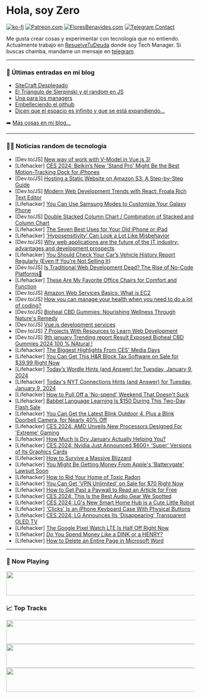 # Hola, soy Zero

[![ko-fi](https://ko-fi.com/img/githubbutton_sm.svg)](https://ko-fi.com/J3J4N0LUK)
[![Patreon.com](https://img.shields.io/endpoint.svg?url=https%3A%2F%2Fshieldsio-patreon.vercel.app%2Fapi%3Fusername%3Dzerodragon%26type%3Dpatrons&style=for-the-badge)](https://patreon.com/zerodragon)
[![FloresBenavides.com](https://img.shields.io/website?down_message=oops&label=MiBlog&style=for-the-badge&up_message=online&url=https%3A%2F%2Ffloresbenavides.com)](https://floresbenavides.com)
[![Telegram Contact](https://img.shields.io/badge/escr%C3%ADbeme-ZeroDragon-%2326A5E4?style=for-the-badge&logo=telegram)](https://t.me/zerodragon)

Me gusta crear cosas y experimentar con tecnología que no entiendo.
Actualmente trabajo en [ResuelveTuDeuda](http://github.com/resuelve) donde soy Tech Manager.
Si buscas chamba, mandame un mensaje en [telegram](https://t.me/zerodragon).

---

### 📕 Últimas entradas en mi blog
<!-- BLOG-POST-LIST:START -->
- [SiteCraft Desplegado](https://floresbenavides.com/sitecraft-desplegado/)
- [El Triángulo de Sierpinski y el random en JS](https://floresbenavides.com/el-triangulo-de-sierpinski-y-el-random-en-js/)
- [Una para los managers](https://floresbenavides.com/una-para-los-managers/)
- [Embelleciendo el github](https://floresbenavides.com/embelleciendo-el-github/)
- [Dicen que el espacio es infinito y que se está expandiendo…](https://floresbenavides.com/dicen-que-el-espacio-es-infinito-y-que-se-esta-expandiendo/)
<!-- BLOG-POST-LIST:END -->

➡️ [Más cosas en mi blog...](https://floresbenavides.com)

---

### 👨‍💻 Noticias random de tecnología
<!-- TECH-POSTS:START -->
- [Dev.to/JS] [New way of work with V-Model in Vue.js 3!](https://dev.to/cn-2k/new-way-of-work-with-v-model-in-vuejs-3-3l96)
- [Lifehacker] [CES 2024: Belkin’s New &#39;Stand Pro&#39; Might Be the Best Motion-Tracking Dock for iPhones](https://lifehacker.com/tech/belkin-iphone-stand-pro-announcement)
- [Dev.to/JS] [Hosting a Static Website on Amazon S3: A Step-by-Step Guide](https://dev.to/rawas_aditya/hosting-a-static-website-on-amazon-s3-a-step-by-step-guide-49c8)
- [Dev.to/JS] [Modern Web Development Trends with React: Froala Rich Text Editor](https://dev.to/ideradevtools/modern-web-development-trends-with-react-froala-rich-text-editor-a86)
- [Lifehacker] [You Can Use Samsung Modes to Customize Your Galaxy Phone](https://lifehacker.com/tech/samsung-galaxy-modes)
- [Dev.to/JS] [Double Stacked Column Chart / Combination of Stacked and Column Chart](https://dev.to/sarah_ba4/double-stacked-column-chart-combination-of-stacked-and-column-chart-4f1)
- [Lifehacker] [The Seven Best Uses for Your Old iPhone or iPad](https://lifehacker.com/tech/uses-for-old-iphone-ipad)
- [Lifehacker] [&#39;Hyposensitivity&#39; Can Look a Lot Like Misbehavior](https://lifehacker.com/family/what-is-hyposensitivity)
- [Dev.to/JS] [Why web applications are the future of the IT industry: advantages and development prospects](https://dev.to/sparkouttech/why-web-applications-are-the-future-of-the-it-industry-advantages-and-development-prospects-47il)
- [Lifehacker] [You Should Check Your Car’s Vehicle History Report Regularly &lpar;Even If You’re Not Selling It&rpar;](https://lifehacker.com/money/why-you-should-check-your-cars-vehicle-history-report)
- [Dev.to/JS] [Is Traditional Web Development Dead? The Rise of No-Code Platforms🧐](https://dev.to/zanepearton/is-traditional-web-development-dead-the-rise-of-no-code-platforms-3o8c)
- [Lifehacker] [These Are My Favorite Office Chairs for Comfort and Function](https://lifehacker.com/work/the-best-office-chairs-for-every-persons-needs)
- [Dev.to/JS] [Amazon Web Services Basics: What is EC2](https://dev.to/cristuker/amazon-web-services-basics-what-is-ec2-3aa2)
- [Dev.to/JS] [How you can manage your health when you need to do a lot of coding?](https://dev.to/healthwiibes/how-you-can-manage-your-health-when-you-need-to-do-a-lot-of-coding-20ek)
- [Dev.to/JS] [Bioheal CBD Gummies: Nourishing Wellness Through Nature&#39;s Remedy](https://dev.to/gummieshealthcare/bioheal-cbd-gummies-nourishing-wellness-through-natures-remedy-1jo8)
- [Dev.to/JS] [Vue.js development services](https://dev.to/webstep/vuejs-development-services-4080)
- [Dev.to/JS] [7 Projects With Resources to Learn Web Development](https://dev.to/bigsondev/7-projects-with-resources-to-learn-web-development-2ile)
- [Dev.to/JS] [9th january Trending report Result Exposed Bioheal CBD Gummies 2024 100 % NAtural !](https://dev.to/luonaosorio/9th-january-trending-report-result-exposed-bioheal-cbd-gummies-2024-100-natural--4d40)
- [Lifehacker] [The Biggest Highlights From CES&#39; Media Days](https://lifehacker.com/tech/the-best-highlights-from-ces-media-days)
- [Lifehacker] [You Can Get This H&amp;R Block Tax Software on Sale for $39.99 Right Now](https://lifehacker.com/money/hr-block-tax-software-sale)
- [Lifehacker] [Today’s Wordle Hints &lpar;and Answer&rpar; for Tuesday, January 9, 2024](https://lifehacker.com/entertainment/wordle-answer-today-january-9-2024)
- [Lifehacker] [Today&#39;s NYT Connections Hints &lpar;and Answer&rpar; for Tuesday, January 9, 2024](https://lifehacker.com/entertainment/nyt-connections-answer-today-january-9-2024)
- [Lifehacker] [How to Pull Off a &#39;No-spend&#39; Weekend That Doesn&#39;t Suck](https://lifehacker.com/money/how-to-have-a-successful-no-spend-weekend)
- [Lifehacker] [Babbel Language Learning Is $150 During This Two-Day Flash Sale](https://lifehacker.com/a-lifetime-subscription-to-babbel-is-140-right-now-1850974860)
- [Lifehacker] [You Can Get the Latest Blink Outdoor 4, Plus a Blink Doorbell Camera, for Nearly 40% Off](https://lifehacker.com/tech/best-blink-outdoor-4-and-blink-doorbell-camera-bundle-deal)
- [Lifehacker] [CES 2024: AMD Unveils New Processors Designed For &#39;Extreme&#39; Gaming](https://lifehacker.com/tech/amd-debuts-new-radeon-rx-gpu-and-next-gen-desktop-processors)
- [Lifehacker] [How Much Is Dry January Actually Helping You?](https://lifehacker.com/health/does-dry-january-actually-work)
- [Lifehacker] [CES 2024: Nvidia Just Announced $600+ ‘Super’ Versions of Its Graphics Cards](https://lifehacker.com/tech/nvidia-announces-rtx-40-super-gpus)
- [Lifehacker] [How to Survive a Massive Blizzard](https://lifehacker.com/how-to-survive-a-massive-blizzard-1848409946)
- [Lifehacker] [You Might Be Getting Money From Apple&#39;s &#39;Batterygate&#39; Lawsuit Soon](https://lifehacker.com/tech/apple-batterygate-class-action-lawsuit-settlement-payments)
- [Lifehacker] [How to Rid Your Home of Toxic Radon](https://lifehacker.com/how-to-rid-your-home-of-toxic-radon)
- [Lifehacker] [You Can Get &#39;VPN Unlimited&#39; on Sale for $70 Right Now](https://lifehacker.com/tech/vpn-unlimited-subscription-sale)
- [Lifehacker] [How to Get Past a Paywall to Read an Article for Free](https://lifehacker.com/how-to-bypass-a-paywall-to-read-an-article-for-free)
- [Lifehacker] [CES 2024: This Is the Best Audio Gear We Spotted](https://lifehacker.com/tech/the-best-audio-gear-spotted-at-ces-2024)
- [Lifehacker] [CES 2024: LG&#39;s New Smart Home Hub Is a Cute Little Robot](https://lifehacker.com/tech/ces-lg-new-ai-smart-home-robot)
- [Lifehacker] [&#39;Clicks&#39; Is an iPhone Keyboard Case With Physical Buttons](https://lifehacker.com/tech/clicks-iphone-keyboard-case)
- [Lifehacker] [CES 2024: LG Announces Its ‘Disappearing’ Transparent OLED TV](https://lifehacker.com/tech/lg-unveils-its-transparent-oled-tv-at-ces2024)
- [Lifehacker] [The Google Pixel Watch LTE Is Half Off Right Now](https://lifehacker.com/tech/google-pixel-watch-lte-on-sale)
- [Lifehacker] [Do You Spend Money Like a DINK or a HENRY?](https://lifehacker.com/money/what-is-a-dink-or-a-henry)
- [Lifehacker] [How to Delete an Entire Page in Microsoft Word](https://lifehacker.com/tech/how-to-delete-a-page-in-word)<!-- TECH-POSTS:END -->

---

### 🎵 Now Playing
<a href="https://spotify-now-playing-dun.vercel.app/now-playing?open"><img src="https://spotify-now-playing-dun.vercel.app/now-playing" width="540" height="64"></a>

### 📈 Top Tracks
<a href="https://spotify-now-playing-dun.vercel.app/top-tracks?i=1&open"><img src="https://spotify-now-playing-dun.vercel.app/top-tracks?i=1" width="540" height="64"></a>
<a href="https://spotify-now-playing-dun.vercel.app/top-tracks?i=2&open"><img src="https://spotify-now-playing-dun.vercel.app/top-tracks?i=2" width="540" height="64"></a>
<a href="https://spotify-now-playing-dun.vercel.app/top-tracks?i=3&open"><img src="https://spotify-now-playing-dun.vercel.app/top-tracks?i=3" width="540" height="64"></a>
